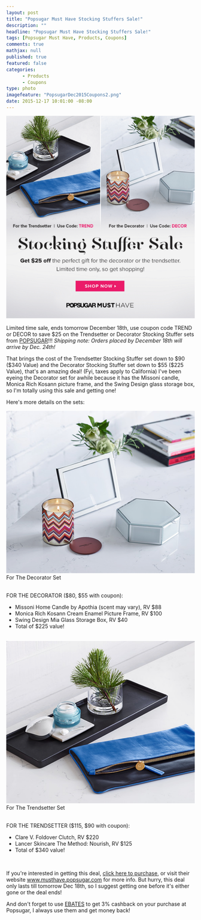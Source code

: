 ```yaml
---
layout: post
title: "Popsugar Must Have Stocking Stuffers Sale!"
description: ""
headline: "Popsugar Must Have Stocking Stuffers Sale!"
tags: [Popsugar Must Have, Products, Coupons]
comments: true
mathjax: null
published: true
featured: false
categories: 
      - Products
      - Coupons
type: photo
imagefeature: "PopsugarDec2015Coupons2.png"
date: 2015-12-17 10:01:00 -08:00
---
```


<center><a href="https://musthave.popsugar.com/p/monthly-subscription?utm_source=link&utm_medium=confirmation-page&utm_campaign=referral&utm_content=u:16301514" target="_blank">
<img src="/images/PopsugarDec2015Coupons2.png" border="0" style="border:none;max-width:100%;" alt="Popsugar Must Have Stocking Stuffers Sale" />
</a></center>

<p>Limited time sale, ends tomorrow December 18th, use coupon code TREND or DECOR to save $25 on the Trendsetter or Decorator Stocking Stuffer sets from <a href="https://musthave.popsugar.com/p/monthly-subscription?utm_source=link&utm_medium=confirmation-page&utm_campaign=referral&utm_content=u:16301514" target="_blank">POPSUGAR</a>!!! <i>Shipping note: Orders placed by December 18th will arrive by Dec. 24th!</i></p>

<p>That brings the cost of the Trendsetter Stocking Stuffer set down to $90 ($340 Value) and the Decorator Stocking Stuffer set down to $55 ($225 Value), that's an amazing deal! (Fyi, taxes apply to California) I've been eyeing the Decorator set for awhile because it has the Missoni candle, Monica Rich Kosann picture frame, and the Swing Design glass storage box, so I'm totally using this sale and getting one!</p>

<p>Here's more details on the sets:</p>

<center><a href="https://musthave.popsugar.com/p/monthly-subscription?utm_source=link&utm_medium=confirmation-page&utm_campaign=referral&utm_content=u:16301514" target="_blank">
<img src="/images/PopsugarDec2015DecoratorSet.png" border="0" style="border:none;max-width:100%;" alt="Popsugar Must Have Stocking Stuffers Sale" />
</a></center>
<figcaption>For The Decorator Set</figcaption>

<br>

<p>FOR THE DECORATOR ($80, $55 with coupon):</p>
<ul>
<li>Missoni Home Candle by Apothia (scent may vary), RV $88</li>
<li>Monica Rich Kosann Cream Enamel Picture Frame, RV $100</li>
<li>Swing Design Mia Glass Storage Box, RV $40</li>
<li>Total of $225 value!</li>
</ul>

<br>

<center><a href="https://musthave.popsugar.com/p/monthly-subscription?utm_source=link&utm_medium=confirmation-page&utm_campaign=referral&utm_content=u:16301514" target="_blank">
<img src="/images/PopsugarDec2015TrendsetterSet.png" border="0" style="border:none;max-width:100%;" alt="Popsugar Must Have Stocking Stuffers Sale" />
</a></center>
<figcaption>For The Trendsetter Set</figcaption>

<br>

<p>FOR THE TRENDSETTER ($115, $90 with coupon):</p>
<ul>
<li>Clare V. Foldover Clutch, RV $220</li>
<li>Lancer Skincare The Method: Nourish, RV $125</li>
<li>Total of $340 value!</li>
</ul>

<br>

<p>If you're interested in getting this deal, <a href="https://musthave.popsugar.com/p/monthly-subscription?utm_source=link&utm_medium=confirmation-page&utm_campaign=referral&utm_content=u:16301514" target="_blank">click here to purchase</a>, or visit their website <a href="https://musthave.popsugar.com/p/monthly-subscription?utm_source=link&utm_medium=confirmation-page&utm_campaign=referral&utm_content=u:16301514" target="_blank">www.musthave.popsugar.com</a> for more info. But hurry, this deal only lasts till tomorrow Dec 18th, so I suggest getting one before it's either gone or the deal ends!</p>

<p>And don't forget to use <a href="https://musthave.popsugar.com/p/monthly-subscription?utm_source=link&utm_medium=confirmation-page&utm_campaign=referral&utm_content=u:16301514" target="_blank">EBATES</a> to get 3% cashback on your purchase at Popsugar, I always use them and get money back!</p>
